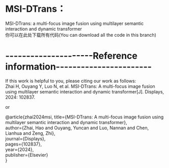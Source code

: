 # MSI-DTrans：
MSI-DTrans: a multi-focus image fusion using multilayer semantic interaction and dynamic transformer  
你可以在此处下载所有代码(You can download all the code in this branch)  

# ---------------------Reference information-----------------------  
If this work is helpful to you, please citing our work as follows:  
Zhai H, Ouyang Y, Luo N, et al. MSI-DTrans: A multi-focus image fusion using multilayer semantic interaction and dynamic transformer[J]. Displays, 2024: 102837.  
  
or
  
@article{zhai2024msi,
  title={MSI-DTrans: A multi-focus image fusion using multilayer semantic interaction and dynamic transformer},  
  author={Zhai, Hao and Ouyang, Yuncan and Luo, Nannan and Chen, Lianhua and Zeng, Zhi},  
  journal={Displays},  
  pages={102837},  
  year={2024},  
  publisher={Elsevier}  
}
